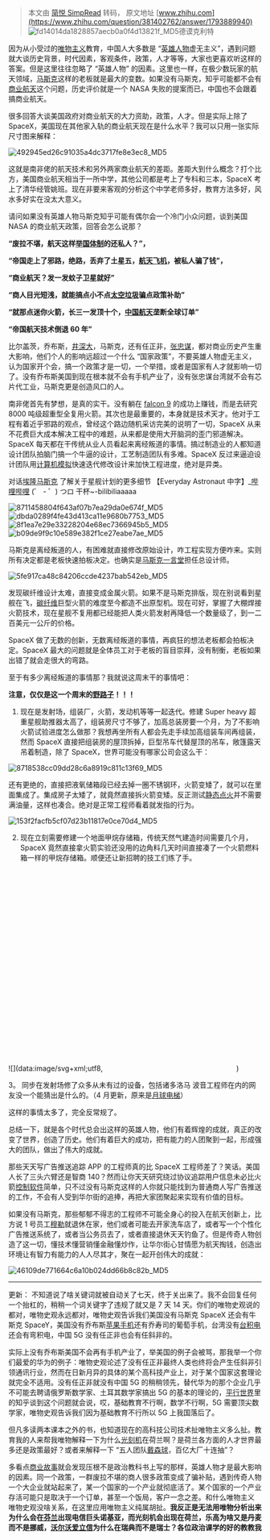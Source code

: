 > 本文由 [简悦 SimpRead](http://ksria.com/simpread/) 转码， 原文地址 [www.zhihu.com](https://www.zhihu.com/question/381402762/answer/1793889940) ![fd14014da1828857aecb0a0f4d13821f_MD5](../assets/fd14014da1828857aecb0a0f4d13821f_MD5.jpg)德谟克利特

因为从小受过的[唯物主义](https://www.zhihu.com/search?q=%E5%94%AF%E7%89%A9%E4%B8%BB%E4%B9%89&search_source=Entity&hybrid_search_source=Entity&hybrid_search_extra=%7B%22sourceType%22%3A%22answer%22%2C%22sourceId%22%3A1793889940%7D)教育，中国人大多数是 “[英雄人物](https://www.zhihu.com/search?q=%E8%8B%B1%E9%9B%84%E4%BA%BA%E7%89%A9&search_source=Entity&hybrid_search_source=Entity&hybrid_search_extra=%7B%22sourceType%22%3A%22answer%22%2C%22sourceId%22%3A1793889940%7D)虚无主义”，遇到问题就大谈历史背景，时代因素，客观条件，政策，人才等等，大家也更喜欢听这样的答案。但是这里往往忽略了 “英雄人物” 的因素。这里也一样，在极少数玩家的航天领域，[马斯克](https://www.zhihu.com/search?q=%E9%A9%AC%E6%96%AF%E5%85%8B&search_source=Entity&hybrid_search_source=Entity&hybrid_search_extra=%7B%22sourceType%22%3A%22answer%22%2C%22sourceId%22%3A1793889940%7D)这样的老板就是最大的变数。如果没有马斯克，知乎可能都不会有[商业航天](https://www.zhihu.com/search?q=%E5%95%86%E4%B8%9A%E8%88%AA%E5%A4%A9&search_source=Entity&hybrid_search_source=Entity&hybrid_search_extra=%7B%22sourceType%22%3A%22answer%22%2C%22sourceId%22%3A1793889940%7D)这个问题，历史评价就是一个 NASA 失败的提案而已，中国也不会跟着搞商业航天。

很多回答大谈美国政府对商业航天的大力资助，政策，人才。但是实际上除了 SpaceX，美国现在其他家入轨的商业航天现在是什么水平？我可以只用一张实际尺寸图来解释：

![492945ed26c91035a4dc3717fe8e3ec8_MD5](../assets/492945ed26c91035a4dc3717fe8e3ec8_MD5.jpg)

这就是南非佬的航天技术和另外两家商业航天的差距。差距大到什么概念？打个比方，美国商业航天相当于一所中学，其他公司都是考上了专科和三本，SpaceX 考上了清华经管姚班。现在非要来客观的分析这个中学老师多好，教育方法多好，风水多好实在没太大意义。

请问如果没有英雄人物马斯克知乎可能有偶尔会一个冷门小众问题，谈到美国 NASA 的商业航天政策，回答会怎么说那？

**“废拉不堪，航天这样[举国体制](https://www.zhihu.com/search?q=%E4%B8%BE%E5%9B%BD%E4%BD%93%E5%88%B6&search_source=Entity&hybrid_search_source=Entity&hybrid_search_extra=%7B%22sourceType%22%3A%22answer%22%2C%22sourceId%22%3A1793889940%7D)的还私人？”，**

**“帝国走上了邪路，绝路，丢弃了土星五，[航天飞机](https://www.zhihu.com/search?q=%E8%88%AA%E5%A4%A9%E9%A3%9E%E6%9C%BA&search_source=Entity&hybrid_search_source=Entity&hybrid_search_extra=%7B%22sourceType%22%3A%22answer%22%2C%22sourceId%22%3A1793889940%7D)，被私人骗了钱”，**

**“商业航天？发一发蚊子卫星就好”**

**“商人目光短浅，就能搞点小不点[太空垃圾](https://www.zhihu.com/search?q=%E5%A4%AA%E7%A9%BA%E5%9E%83%E5%9C%BE&search_source=Entity&hybrid_search_source=Entity&hybrid_search_extra=%7B%22sourceType%22%3A%22answer%22%2C%22sourceId%22%3A1793889940%7D)骗点政策补助”**

**“就那点迷你火箭，长三一发顶十个，[中国航天](https://www.zhihu.com/search?q=%E4%B8%AD%E5%9B%BD%E8%88%AA%E5%A4%A9&search_source=Entity&hybrid_search_source=Entity&hybrid_search_extra=%7B%22sourceType%22%3A%22answer%22%2C%22sourceId%22%3A1793889940%7D)垄断全球订单”**

**“帝国航天技术倒退 60 年”**

比尔盖茨，乔布斯，[井深大](https://www.zhihu.com/search?q=%E4%BA%95%E6%B7%B1%E5%A4%A7&search_source=Entity&hybrid_search_source=Entity&hybrid_search_extra=%7B%22sourceType%22%3A%22answer%22%2C%22sourceId%22%3A1793889940%7D)，马斯克，还有任正非，[张忠谋](https://www.zhihu.com/search?q=%E5%BC%A0%E5%BF%A0%E8%B0%8B&search_source=Entity&hybrid_search_source=Entity&hybrid_search_extra=%7B%22sourceType%22%3A%22answer%22%2C%22sourceId%22%3A1793889940%7D)，都对商业历史产生重大影响，他们个人的影响远超过一个什么 “国家政策”，不要英雄人物虚无主义，认为国家开个会，搞一个政策才是一切，一个举措，或者是国家有人才就影响一切了。没有乔布斯美国到现在根本就不会有手机产业了，没有张忠谋台湾就不会有芯片代工业，马斯克更是创造风口的人。

南非佬首先有梦想，是真的实干。没有躺在 [falcon 9](https://www.zhihu.com/search?q=falcon%209&search_source=Entity&hybrid_search_source=Entity&hybrid_search_extra=%7B%22sourceType%22%3A%22answer%22%2C%22sourceId%22%3A1793889940%7D) 的成功上赚钱，而是去研究 8000 吨级超重型全复用火箭。其次也是最重要的，本身就是技术天才。他对于工程有着近乎邪路的观点，曾经这个路边随机采访完美的说明了一切，SpaceX 从来不花费巨大成本解决工程中的难题，从来都是使用大开脑洞的歪门邪道解决。SpaceX 每天都在干传统从业人员看起来离经叛道的事情。搞过制造业的人都知道设计团队拍脑门搞一个牛逼的设计，工艺制造团队有多难。SpaceX 反过来逼迫设计团队用[计算机模拟](https://www.zhihu.com/search?q=%E8%AE%A1%E7%AE%97%E6%9C%BA%E6%A8%A1%E6%8B%9F&search_source=Entity&hybrid_search_source=Entity&hybrid_search_extra=%7B%22sourceType%22%3A%22answer%22%2C%22sourceId%22%3A1793889940%7D)快速迭代修改设计来加快工程进度，绝对是异类。

对话[埃隆马斯克](https://www.zhihu.com/search?q=%E5%9F%83%E9%9A%86%E9%A9%AC%E6%96%AF%E5%85%8B&search_source=Entity&hybrid_search_source=Entity&hybrid_search_extra=%7B%22sourceType%22%3A%22answer%22%2C%22sourceId%22%3A1793889940%7D) 了解关于星舰计划的更多细节 【Everyday Astronaut 中字】_[哔哩哔哩](https://www.zhihu.com/search?q=%E5%93%94%E5%93%A9%E5%93%94%E5%93%A9&search_source=Entity&hybrid_search_source=Entity&hybrid_search_extra=%7B%22sourceType%22%3A%22answer%22%2C%22sourceId%22%3A1793889940%7D) (゜ - ゜) つロ 干杯~-bilibiliaaaaa

![8711458804f643af07b7ea29da0e674f_MD5](../assets/8711458804f643af07b7ea29da0e674f_MD5.jpg)![dbda0289f4fe43d413ca11e9680b7753_MD5](../assets/dbda0289f4fe43d413ca11e9680b7753_MD5.jpg)![8f1ea7e29e33228204e68ec7366945b5_MD5](../assets/8f1ea7e29e33228204e68ec7366945b5_MD5.jpg)![b09de9f9c10e589e382f1ce27eabe7ae_MD5](../assets/b09de9f9c10e589e382f1ce27eabe7ae_MD5.jpg)

马斯克是离经叛道的人，有困难就直接修改原始设计，咋工程实现方便咋来。实则所有决定都是老板快速拍板决定。也确实是[马斯克一言堂](https://www.zhihu.com/search?q=%E9%A9%AC%E6%96%AF%E5%85%8B%E4%B8%80%E8%A8%80%E5%A0%82&search_source=Entity&hybrid_search_source=Entity&hybrid_search_extra=%7B%22sourceType%22%3A%22answer%22%2C%22sourceId%22%3A1793889940%7D)担任总设计师。

![5fe917ca48c84206ccde4237bab542eb_MD5](../assets/5fe917ca48c84206ccde4237bab542eb_MD5.jpg)

发现碳纤维设计太难，直接变成金属火箭。如果不是马斯克排版，现在别说看到星舰在飞，[碳纤维](https://www.zhihu.com/search?q=%E7%A2%B3%E7%BA%A4%E7%BB%B4&search_source=Entity&hybrid_search_source=Entity&hybrid_search_extra=%7B%22sourceType%22%3A%22answer%22%2C%22sourceId%22%3A1793889940%7D)巨型火箭的难度至今都造不出原型机。现在可好，掌握了大棚焊接火箭技术，现在星舰不复用都已经能把人类火箭发射再降低一个数量级了，到一二百美元一公斤的价格。

SpaceX 做了无数的创新，无数离经叛道的事情，再疯狂的想法老板都会拍板决定。SpaceX 最大的问题就是全体员工对于老板的盲目崇拜，没有制衡，老板如果出错了就会走很大的弯路。

至于有多少离经叛道的事情那？我就说这周末干的事情吧：

**注意，仅仅是这一个周末的[野路子](https://www.zhihu.com/search?q=%E9%87%8E%E8%B7%AF%E5%AD%90&search_source=Entity&hybrid_search_source=Entity&hybrid_search_extra=%7B%22sourceType%22%3A%22answer%22%2C%22sourceId%22%3A1793889940%7D)！！！**

1.  现在是发射场，组装厂，火箭，发动机等等一起迭代。修建 Super heavy 超重星舰助推器太高了，组装房尺寸不够了，加高总装房要一个月，为了不影响火箭试验进度怎么做那？我想再坐所有人都会先走手续加高组装车间再组装，然而 SpaceX 直接把组装房的屋顶拆掉，巨型吊车代替屋顶的吊车，敞篷露天吊着制造，除了 SpaceX，世界可能没有哪家公司会这么干：

![8718538cc09dd28c6a8919c811c13f69_MD5](../assets/8718538cc09dd28c6a8919c811c13f69_MD5.jpg)

还有更绝的，直接把液氧储箱段已经去掉一圈不锈钢环，火箭变矮了，就可以在里面集成了。集成房子太矮了，就竟然直接拆火箭变矮。反正测试[静态点火](https://www.zhihu.com/search?q=%E9%9D%99%E6%80%81%E7%82%B9%E7%81%AB&search_source=Entity&hybrid_search_source=Entity&hybrid_search_extra=%7B%22sourceType%22%3A%22answer%22%2C%22sourceId%22%3A1793889940%7D)并不需要满油量，这样也凑合。绝对是正常工程师看着就发指的行为。

![153f2facfb5cf07d23b11817e0ce70d4_MD5](../assets/153f2facfb5cf07d23b11817e0ce70d4_MD5.jpg)

2. 现在立刻需要修建一个地面甲烷存储箱，传统天然气建造时间需要几个月，SpaceX 竟然直接拿火箭实验还没用的边角料几天时间直接凑了一个火箭燃料箱一样的甲烷存储箱。顺便还让新招聘的技工们练了手。

![](data:image/svg+xml;utf8,<svg xmlns='http://www.w3.org/2000/svg' width='266' height='400'></svg>)

3。 同步在发射场修了众多从未有过的设备，包括诸多洛马 波音工程师在内的网友没一个能猜出是什么的。（4 月更新，原来是[月球电梯](https://www.zhihu.com/search?q=%E6%9C%88%E7%90%83%E7%94%B5%E6%A2%AF&search_source=Entity&hybrid_search_source=Entity&hybrid_search_extra=%7B%22sourceType%22%3A%22answer%22%2C%22sourceId%22%3A1793889940%7D)）

这样的事情太多了，完全反常规了。

总结一下，就是各个时代总会出这样的英雄人物，他们有着辉煌的成就，真正的改变了世界，创造了历史。他们有着巨大的成功，把有能力的人团聚到一起，形成强大的团队，做出了伟大的成就。

那些天天写广告推送追踪 APP 的工程师真的比 SpaceX 工程师差了？笑话。美国人长了三头六臂还是智商 140？然而让你天天研究绕过协议追踪用户信息未必比火箭[控制软件](https://www.zhihu.com/search?q=%E6%8E%A7%E5%88%B6%E8%BD%AF%E4%BB%B6&search_source=Entity&hybrid_search_source=Entity&hybrid_search_extra=%7B%22sourceType%22%3A%22answer%22%2C%22sourceId%22%3A1793889940%7D)简单，只不过没有马斯克这样的人你就只能找到为普通商人写广告推送的工作，不会有人受到华尔街的追捧，再把大家团聚起来实现有价值的目标。

如果没有马斯克，那些郁郁不得志的工程师不可能全身心的投入在航天创新上，比方说 1 号员工[穆勒](https://www.zhihu.com/search?q=%E7%A9%86%E5%8B%92&search_source=Entity&hybrid_search_source=Entity&hybrid_search_extra=%7B%22sourceType%22%3A%22answer%22%2C%22sourceId%22%3A1793889940%7D)就退休在家，他们或者可能去开家洗车店了，或者写一个个性化广告推送系统了，或者当公务员去了，或者直接退休天天钓鱼了。但是传奇人物创造了这一切，懂技术懂营销懂金融懂炒作，让华尔街心甘情愿为航天掏钱，创造出环境让有智力有能力的人人尽其才，聚在一起开创伟大的成就：

![46109de771664c6a10b024dd66b8c82b_MD5](../assets/46109de771664c6a10b024dd66b8c82b_MD5.jpg)

* * *

更新： 不知道说了啥关键词就被自动关了七天，终于关出来了。我不会回复任何一个抬杠的，稍稍一个词关键字了违规了就又是 7 天 14 天。你们的唯物史观说的都对，唯物史观永远都对，唯物史观告诉我们美国没有马斯克 SpaceX 还会有牛斯克 SpaceY，美国没有乔布斯[苹果手机](https://www.zhihu.com/search?q=%E8%8B%B9%E6%9E%9C%E6%89%8B%E6%9C%BA&search_source=Entity&hybrid_search_source=Entity&hybrid_search_extra=%7B%22sourceType%22%3A%22answer%22%2C%22sourceId%22%3A1793889940%7D)还有乔寿司的葡萄手机，台湾没有[台积电](https://www.zhihu.com/search?q=%E5%8F%B0%E7%A7%AF%E7%94%B5&search_source=Entity&hybrid_search_source=Entity&hybrid_search_extra=%7B%22sourceType%22%3A%22answer%22%2C%22sourceId%22%3A1793889940%7D)还会有弯积电，中国 5G 没有任正非也会有任斜非的。

实际上没有乔布斯美国不会再有手机产业了，举美国的例子会被骂，那我举一个你们最爱的华为的例子：唯物史观论述了没有任正非最终人类也终将会产生任斜非引领通讯行业，然而在日新月异的具体的某个高科技产业上，对于某个国家这套理论就完全不适用。没有任正非就没有中国 5G 的稍稍领先，替代华为的那个企业几乎不可能去聘请俄罗斯数学家、土耳其数学家搞出 5G 的基本的理论的，[平行世界](https://www.zhihu.com/search?q=%E5%B9%B3%E8%A1%8C%E4%B8%96%E7%95%8C&search_source=Entity&hybrid_search_source=Entity&hybrid_search_extra=%7B%22sourceType%22%3A%22answer%22%2C%22sourceId%22%3A1793889940%7D)里的知乎谈到这个问题就会说，哎，基础教育不行啊，数学不行啊，5G 需要顶尖数学家，唯物史观告诉我们因为基础教育不行所以 5G 上我国落后了。

但凡多读两本课本之外的书，也知道现在的高科技公司技术扯唯物主义多么扯。教育我的人来帮我唯物解释一下为什么[光刻机](https://www.zhihu.com/search?q=%E5%85%89%E5%88%BB%E6%9C%BA&search_source=Entity&hybrid_search_source=Entity&hybrid_search_extra=%7B%22sourceType%22%3A%22answer%22%2C%22sourceId%22%3A1793889940%7D)在荷兰啊？是荷兰各方面的人才世界最多还是政策最好？或者来解释一下 “五人团队[戴森球](https://www.zhihu.com/search?q=%E6%88%B4%E6%A3%AE%E7%90%83&search_source=Entity&hybrid_search_source=Entity&hybrid_search_extra=%7B%22sourceType%22%3A%22answer%22%2C%22sourceId%22%3A1793889940%7D)，百亿大厂十连抽”？

多看点[商业故事](https://www.zhihu.com/search?q=%E5%95%86%E4%B8%9A%E6%95%85%E4%BA%8B&search_source=Entity&hybrid_search_source=Entity&hybrid_search_extra=%7B%22sourceType%22%3A%22answer%22%2C%22sourceId%22%3A1793889940%7D)就会发现压根不是政治教科书上写的那样，英雄人物才是最大影响的因素。同一个政策，一群废拉不堪的商人很多政策变成了骗补贴，遇到传奇人物一个大企业就站起来了，某一个国家的一个产业就彻底活了。某个国家的一个产业存活可能只是取决于一个订单，甚至一个饭局，客户一念之差。和什么唯物主义 唯物史观没啥关系，在这里应用唯物主义纯属胡扯。**我反正是无法用唯物分析出来为什么会在[芬兰](https://www.zhihu.com/search?q=%E8%8A%AC%E5%85%B0&search_source=Entity&hybrid_search_source=Entity&hybrid_search_extra=%7B%22sourceType%22%3A%22answer%22%2C%22sourceId%22%3A1793889940%7D)出现电信巨头诺基亚，而光刻机会出现在荷兰，乐高为啥又是丹麦而不是挪威，[沃尔沃爱立信](https://www.zhihu.com/search?q=%E6%B2%83%E5%B0%94%E6%B2%83%E7%88%B1%E7%AB%8B%E4%BF%A1&search_source=Entity&hybrid_search_source=Entity&hybrid_search_extra=%7B%22sourceType%22%3A%22answer%22%2C%22sourceId%22%3A1793889940%7D)为什么在瑞典而不是瑞士？各位政治课学的好的教教我**